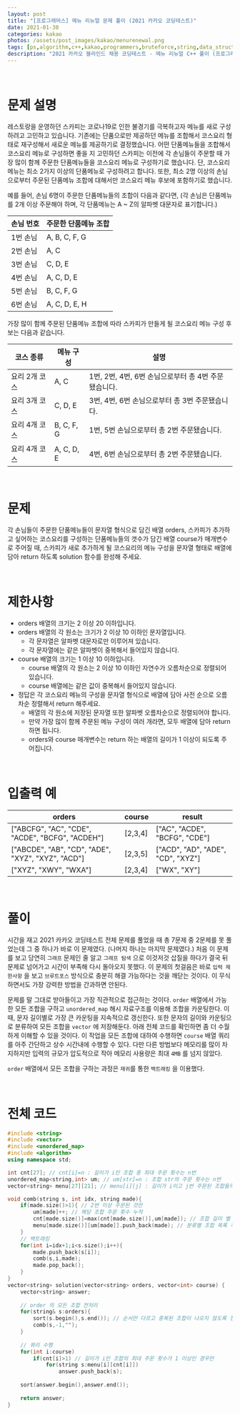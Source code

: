 ```yaml
---
layout: post
title: "[프로그래머스] 메뉴 리뉴얼 문제 풀이 (2021 카카오 코딩테스트)"
date: 2021-01-30
categories: kakao
photos: /assets/post_images/kakao/menurenewal.png
tags: [ps,algorithm,c++,kakao,programmers,bruteforce,string,data_structcure,implementation]
description: "2021 카카오 블라인드 채용 코딩테스트 - 메뉴 리뉴얼 C++ 풀이 (프로그래머스)"
---
```


<br>

# 문제 설명

레스토랑을 운영하던 스카피는 코로나19로 인한 불경기를 극복하고자 메뉴를 새로 구성하려고 고민하고 있습니다.
기존에는 단품으로만 제공하던 메뉴를 조합해서 코스요리 형태로 재구성해서 새로운 메뉴를 제공하기로 결정했습니다. 어떤 단품메뉴들을 조합해서 코스요리 메뉴로 구성하면 좋을 지 고민하던 스카피는 이전에 각 손님들이 주문할 때 가장 많이 함께 주문한 단품메뉴들을 코스요리 메뉴로 구성하기로 했습니다.
단, 코스요리 메뉴는 최소 2가지 이상의 단품메뉴로 구성하려고 합니다. 또한, 최소 2명 이상의 손님으로부터 주문된 단품메뉴 조합에 대해서만 코스요리 메뉴 후보에 포함하기로 했습니다.

예를 들어, 손님 6명이 주문한 단품메뉴들의 조합이 다음과 같다면,
(각 손님은 단품메뉴를 2개 이상 주문해야 하며, 각 단품메뉴는 A ~ Z의 알파벳 대문자로 표기합니다.)

손님 번호|주문한 단품메뉴 조합
---|---
1번 손님|A, B, C, F, G
2번 손님|A, C
3번 손님|C, D, E
4번 손님|A, C, D, E
5번 손님|B, C, F, G
6번 손님|A, C, D, E, H

가장 많이 함께 주문된 단품메뉴 조합에 따라 스카피가 만들게 될 코스요리 메뉴 구성 후보는 다음과 같습니다.

코스 종류|메뉴 구성|설명
---|---|---
요리 2개 코스|A, C|1번, 2번, 4번, 6번 손님으로부터 총 4번 주문됐습니다.
요리 3개 코스|C, D, E|3번, 4번, 6번 손님으로부터 총 3번 주문됐습니다.
요리 4개 코스|B, C, F, G|1번, 5번 손님으로부터 총 2번 주문됐습니다.
요리 4개 코스|A, C, D, E|4번, 6번 손님으로부터 총 2번 주문됐습니다.

<br>

# 문제

각 손님들이 주문한 단품메뉴들이 문자열 형식으로 담긴 배열 orders, 스카피가 추가하고 싶어하는 코스요리를 구성하는 단품메뉴들의 갯수가 담긴 배열 course가 매개변수로 주어질 때,
스카피가 새로 추가하게 될 코스요리의 메뉴 구성을 문자열 형태로 배열에 담아 return 하도록 solution 함수를 완성해 주세요.

<br>

# 제한사항

- orders 배열의 크기는 2 이상 20 이하입니다.
- orders 배열의 각 원소는 크기가 2 이상 10 이하인 문자열입니다.
  - 각 문자열은 알파벳 대문자로만 이루어져 있습니다.
  - 각 문자열에는 같은 알파벳이 중복해서 들어있지 않습니다.
- course 배열의 크기는 1 이상 10 이하입니다.
  - course 배열의 각 원소는 2 이상 10 이하인 자연수가 오름차순으로 정렬되어 있습니다.
  - course 배열에는 같은 값이 중복해서 들어있지 않습니다.
- 정답은 각 코스요리 메뉴의 구성을 문자열 형식으로 배열에 담아 사전 순으로 오름차순 정렬해서 return 해주세요.
  - 배열의 각 원소에 저장된 문자열 또한 알파벳 오름차순으로 정렬되어야 합니다.
  - 만약 가장 많이 함께 주문된 메뉴 구성이 여러 개라면, 모두 배열에 담아 return 하면 됩니다.
  - orders와 course 매개변수는 return 하는 배열의 길이가 1 이상이 되도록 주어집니다.
  
 <br>
 
 # 입출력 예
 
orders|course|result
---|---|---
["ABCFG", "AC", "CDE", "ACDE", "BCFG", "ACDEH"]|[2,3,4]|["AC", "ACDE", "BCFG", "CDE"]
["ABCDE", "AB", "CD", "ADE", "XYZ", "XYZ", "ACD"]|[2,3,5]|["ACD", "AD", "ADE", "CD", "XYZ"]
["XYZ", "XWY", "WXA"]|[2,3,4]|["WX", "XY"]

<br>

# 풀이

시간을 재고 2021 카카오 코딩테스트 전체 문제를 풀었을 때 총 7문제 중 2문제를 못 풀었는데 그 중 하나가 바로 이 문제였다. (나머지 하나는 마지막 문제였다.)
처음 이 문제를 보고 당연히 `그래프` 문제인 줄 알고 `그래프 탐색` 으로 이것저것 삽질을 하다가 결국 뒤 문제로 넘어가고 시간이 부족해 다시 돌아오지 못했다.
이 문제의 첫걸음은 바로 `입력 제한사항` 을 보고 `브루트포스` 방식으로 충분히 해결 가능하다는 것을 깨닫는 것이다. 이 무식하면서도 가장 강력한 방법을 간과하면 안된다.

문제를 말 그대로 받아들이고 가장 직관적으로 접근하는 것이다. `order` 배열에서 가능한 모든 조합을 구하고 `unordered_map` 해시 자료구조를 이용해 조합을 카운팅한다.
이 때, 문자 길이별로 가장 큰 카운팅을 지속적으로 갱신한다. 또한 문자의 길이와 카운팅으로 분류하여 모든 조합을 `vector` 에 저장해둔다. 아래 전체 코드를 확인하면 좀 더
수월하게 이해할 수 있을 것이다. 이 작업을 모든 조합에 대하여 수행하면 `course` 배열 쿼리를 아주 간단하고 상수 시간내에 수행할 수 있다.
다만 다른 방법보다 메모리를 많이 차지하지만 입력의 규모가 압도적으로 작아 메모리 사용량은 최대 `4MB` 를 넘지 않았다.

`order` 배열에서 모든 조합을 구하는 과정은 `재귀`를 통한 `백트래킹` 을 이용했다.

<br>

# 전체 코드

```c++
#include <string>
#include <vector>
#include <unordered_map>
#include <algorithm>
using namespace std;

int cnt[27]; // cnt[i]=n : 길이가 i인 조합 중 최대 주문 횟수는 n번
unordered_map<string,int> um; // um[str]=n : 조합 str의 주문 횟수는 n번
vector<string> menu[27][21]; // menu[i][j] : 길이가 i이고 j번 주문된 조합들의 목록

void comb(string s, int idx, string made){
    if(made.size()>1){ // 2번 이상 주문된 것만
        um[made]++; // 해당 조합 주문 횟수 누적
        cnt[made.size()]=max(cnt[made.size()],um[made]); // 조합 길이 별 최대 주문 횟수 갱신
        menu[made.size()][um[made]].push_back(made); // 분류별 조합 목록 추가
    }
    // 백트래킹
    for(int i=idx+1;i<s.size();i++){
        made.push_back(s[i]);
        comb(s,i,made);
        made.pop_back();
    }
}
vector<string> solution(vector<string> orders, vector<int> course) {
    vector<string> answer;
    
    // order 의 모든 조합 전처리
    for(string& s:orders){
        sort(s.begin(),s.end()); // 순서만 다르고 중복된 조합이 나오지 않도록 정렬
        comb(s,-1,"");
    }
    
    // 쿼리 수행
    for(int i:course)
        if(cnt[i]>1) // 길이가 i인 조합의 최대 주문 횟수가 1 이상인 경우만
            for(string s:menu[i][cnt[i]])
                answer.push_back(s);
    
    sort(answer.begin(),answer.end());
    
    return answer;
}
```
